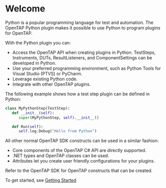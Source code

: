 # Welcome
Python is a popular programming language for test and automation. The OpenTAP Python plugin makes it possible to use Python to program plugins for OpenTAP.

With the Python plugin you can:

- Access the OpenTAP API when creating plugins in Python. TestSteps, Instruments, DUTs, ResultListeners, and ComponentSettings can be developed in Python. 
- Use your preferred programming environment, such as Python Tools for Visual Studio (PTVS) or PyCharm.
- Leverage existing Python code. 
- Integrate with other OpenTAP plugins. 

The following example shows how a test step plugin can be defined in Python:

```py
class MyPythonStep(TestStep):
   def __init__(self):
      super(MyPythonStep, self).__init__()

   def Run(self):
      self.log.Debug("Hello from Python")
```

All other normal OpenTAP SDK constructs can be used in a similar fashion:

- Core components of the OpenTAP C# API are directly supported. 
- .NET types and OpenTAP classes can be used. 
- Attributes let you create user friendly configurations for your plugins.

Refer to the OpenTAP SDK for OpenTAP constructs that can be created.

To get started, see [Getting Started](./Python_Development_Examples/Readme.md)
